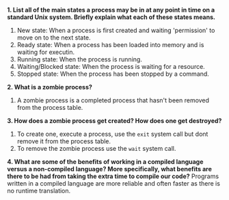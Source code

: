 **1. List all of the main states a process may be in at any point in time on a standard Unix system. Briefly explain what each of these states means.**

1. New state: When a process is first created and waiting 'permission' to move on to the next state.
2. Ready state: When a process has been loaded into memory and is waiting for executin.
3. Running state: When the process is running.
4. Waiting/Blocked state:  When the process is waiting for a resource.
5. Stopped state: When the process has been stopped by a command.


**2. What is a zombie process?**
1. A zombie process is a completed process that hasn't been removed from the process table.


**3. How does a zombie process get created? How does one get destroyed?**
1. To create one, execute a process, use the `exit` system call but dont remove it from the process table.
2. To remove the zombie process use the `wait` system call.


**4. What are some of the benefits of working in a compiled language versus a non-compiled language? More specifically, what benefits are there to be had from taking the extra time to compile our code?**
Programs written in a compiled language are more reliable and often faster as there is no runtime translation.